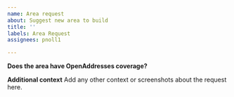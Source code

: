 ```yaml
---
name: Area request
about: Suggest new area to build
title: ''
labels: Area Request
assignees: pnoll1

---
```


**Does the area have OpenAddresses coverage?**

**Additional context**
Add any other context or screenshots about the request here.
